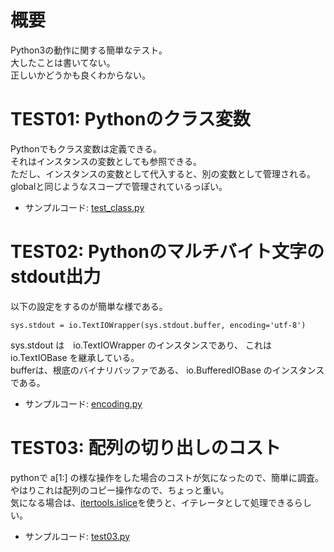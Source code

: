 # 概要
Python3の動作に関する簡単なテスト。  
大したことは書いてない。  
正しいかどうかも良くわからない。  

# TEST01: Pythonのクラス変数
Pythonでもクラス変数は定義できる。  
それはインスタンスの変数としても参照できる。  
ただし、インスタンスの変数として代入すると、別の変数として管理される。  
globalと同じようなスコープで管理されているっぽい。  

+ サンプルコード: [test_class.py](test_class.py)

# TEST02: Pythonのマルチバイト文字のstdout出力
以下の設定をするのが簡単な様である。
```
sys.stdout = io.TextIOWrapper(sys.stdout.buffer, encoding='utf-8')
```

sys.stdout は　io.TextIOWrapper のインスタンスであり、
これは io.TextIOBase を継承している。  
bufferは、根底のバイナリバッファである、 io.BufferedIOBase のインスタンスである。  

+ サンプルコード: [encoding.py](encoding.py)

# <a name="TEST03">TEST03: 配列の切り出しのコスト
pythonで a[1:] の様な操作をした場合のコストが気になったので、簡単に調査。  
やはりこれは配列のコピー操作なので、ちょっと重い。  
気になる場合は、[itertools.islice](https://docs.python.jp/3/library/itertools.html#itertools.islice)を使うと、イテレータとして処理できるらしい。  

+ サンプルコード: [test03.py](test03.py)
